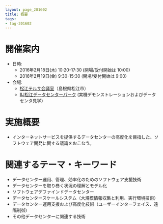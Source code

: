 ```yaml
---
layout: page_201602
title: 概要
tags:
- tag-201602
---
```


# 開催案内
* 日時: 
	* 2016年2月18日(木) 10:20-17:30 (開場/受付開始は 10:00)
	* 2016年2月19日(金)  9:30-15:30 (開場/受付開始は  9:00)
* 会場: 
	* <a href="http://www.sanbg.com/terrsa/">松江テルサ会議室</a>（島根県松江市）
	* <a href="http://www.iij.ad.jp/DC/about/index.html">IIJ松江データセンターパーク</a> (実機デモンストレーションおよびデータセンタ見学）


# 実施概要
* インターネットサービスを提供するデータセンターの高度化を目指した、ソフトウェア開発に関する議論をおこなう。


# 関連するテーマ・キーワード
* データセンター運用、管理、効率化のためのソフトウェア支援技術
* データセンターを取り巻く状況の理解とモデル化
* ソフトウェアデファインドデータセンター
* データセンタースケールシステム（大規模情報収集と利用、実行環境技術）
* データセンター運用支援および高度化技術（ユーザーインターフェイス、遠隔制御）
* その他データセンターに関連する技術
